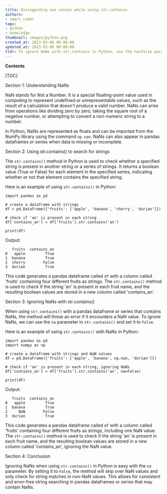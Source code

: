 ```yaml
---
title: Disregarding nan values while using str.contains
authors:
- smart_coder
tags:
- python
- knowledge
thumbnail: images/python.png
created_at: 2023-03-06 00:00:00
updated_at: 2023-03-06 00:00:00
tldr: To ignore NaNs with str.contains in Python, use the na=False parameter.
---
```


**Contents**

[TOC]

Section 1: Understanding NaNs

NaN stands for Not a Number. It is a special floating-point value used in computing to represent undefined or unrepresentable values, such as the result of a calculation that doesn't produce a valid number. NaNs can arise from operations like dividing zero by zero, taking the square root of a negative number, or attempting to convert a non-numeric string to a number.

In Python, NaNs are represented as floats and can be imported from the NumPy library using the command `np.nan`. NaNs can also appear in pandas dataframes or series when data is missing or incomplete.

Section 2: Using str.contains() to search for strings

The `str.contains()` method in Python is used to check whether a specified string is present in another string or a series of strings. It returns a boolean value (True or False) for each element in the specified series, indicating whether or not that element contains the specified string.

Here is an example of using `str.contains()` in Python:

```
import pandas as pd

# create a dataframe with strings
df = pd.DataFrame({'fruits': ['apple', 'banana', 'cherry', 'durian']})

# check if 'an' is present in each string
df['contains_an'] = df['fruits'].str.contains('an')

print(df)
```

Output:

```
   fruits  contains_an
0   apple         True
1  banana         True
2  cherry        False
3  durian         True
```

This code generates a pandas dataframe called `df` with a column called 'fruits' containing four different fruits as strings. The `str.contains()` method is used to check if the string 'an' is present in each fruit name, and the resulting boolean values are stored in a new column called 'contains_an'.

Section 3: Ignoring NaNs with str.contains()

When using `str.contains()` with a pandas dataframe or series that contains NaNs, the method will throw an error if it encounters a NaN value. To ignore NaNs, we can use the `na` parameter in `str.contains()` and set it to `False`.

Here is an example of using `str.contains()` with NaNs in Python:

```
import pandas as pd
import numpy as np

# create a dataframe with strings and NaN values
df = pd.DataFrame({'fruits': ['apple', 'banana', np.nan, 'durian']})

# check if 'an' is present in each string, ignoring NaNs
df['contains_an'] = df['fruits'].str.contains('an', na=False)

print(df)
```

Output:

```
   fruits  contains_an
0   apple         True
1  banana         True
2     NaN        False
3  durian         True
```

This code generates a pandas dataframe called `df` with a column called 'fruits' containing four different fruits as strings, including one NaN value. The `str.contains()` method is used to check if the string 'an' is present in each fruit name, and the resulting boolean values are stored in a new column called 'contains_an', ignoring the NaN value.

Section 4: Conclusion

Ignoring NaNs when using `str.contains()` in Python is easy with the `na` parameter. By setting it to `False`, the method will skip over NaN values and only check for string matches in non-NaN values. This allows for consistent and error-free string searching in pandas dataframes or series that may contain NaNs.

